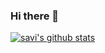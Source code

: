 ### Hi there 👋

[![savi's github stats](https://github-readme-stats.vercel.app/api?username=savithruml&theme=cobalt)](https://github.com/savithruml)
